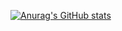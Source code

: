 [![Anurag's GitHub stats](https://github-readme-stats.vercel.app/api?username=Olssdani)](https://github.com/anuraghazra/github-readme-stats)
